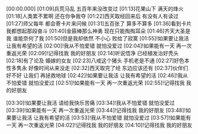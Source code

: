 [00:00.000]
[01:09]兵荒马乱 五百年来没改变过
[01:13]花果山下 满天的烽火
[01:18]人类累不累啊 还在你争我夺
[01:22]西天取经回来后 有没有人有读过
[01:27]师父每年 都会寄卡片来问候
[01:31]五百张了 算多不算多
[01:36]看到卡片 我都想起那段奋斗
[01:40]金箍棒那么神勇 现在只能掏掏耳朵
[01:46]齐天大圣是我 谁能奈何了我
[01:50]但是我却依然 不小心 败给了寂寞
[01:55]!如果要让我活 让我有希望的活
[02:00]!我从不怕爱错 就怕没爱过
[02:04]!如果能有一天 再一次重返光荣
[02:09]!记得找我 我的好朋友
[02:14]听说悟净 已经植发治好秃头
[02:18]有了论及 婚嫁的女友
[02:23]八戒这个猪头 手机老是不通
[02:27]好色本性多隽永 好像时间从来没走
[02:32]西天取完了经 东边应该还有
[02:37]伙伴们好不好 让我们 再拯救地球
[02:42]!如果要让我活 让我有希望的活
[02:46]!我从不怕爱错 就怕没爱过
[02:51]!如果能有一天 再一次重返光荣
[02:55]!记得找我 我的好朋友

[03:30]!如果要让我活 请给我快乐苦痛
[03:34]!我从不怕爱错 就怕没爱过
[03:39]!如果能有一天 再一次重返光荣
[03:44]!记得找我 我的好朋友
[03:48]!如果要让我活 让我有希望的活
[03:53]!我从不怕爱错 就怕没爱过
[03:57]!如果能有一天 再一次重返光荣
[04:02]!记得找我 我的好朋友
[04:10]!记得找我 我的好朋友